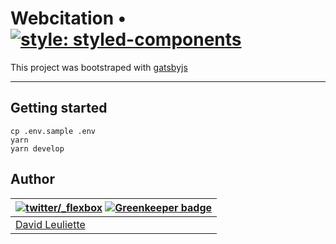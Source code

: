 # Webcitation • [![style: styled-components](https://img.shields.io/badge/style-%F0%9F%92%85%20styled--components-orange.svg?colorB=daa357&colorA=db748e)](https://github.com/styled-components/styled-components)

This project was bootstraped with [gatsbyjs](https://github.com/gatsbyjs/gatsby#readme)

---

## Getting started

    cp .env.sample .env
    yarn
    yarn develop

## Author

| [![twitter/_flexbox](https://gravatar.com/avatar/66ecc55f1bc2e5863eb516ee6f20794e?s=70)](https://twitter.com/_flexbox 'Follow @_flexbox on Twitter') [![Greenkeeper badge](https://badges.greenkeeper.io/flexbox/webcitation.svg)](https://greenkeeper.io/) |
| ---------------------------------------------------------------------------------------------------------------------------------------------------- |
| [David Leuliette](https://davidl.fr/)                                                                                                                |
